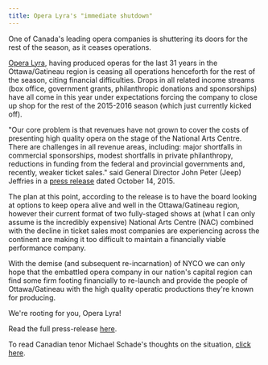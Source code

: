 ```yaml
---
title: Opera Lyra's "immediate shutdown"
---
```


One of Canada's leading opera companies is shuttering its doors for the rest of the season, as it ceases operations.

[Opera Lyra](/scene/companies/opera-lyra-ottawa/), having produced operas for the last 31 years in the Ottawa/Gatineau region is ceasing all operations henceforth for the rest of the season, citing financial difficulties. Drops in all related income streams (box office, government grants, philanthropic donations and sponsorships) have all come in this year under expectations forcing the company to close up shop for the rest of the 2015-2016 season (which just currently kicked off).

"Our core problem is that revenues have not grown to cover the costs of presenting high quality opera on the stage of the National Arts Centre. There are challenges in all revenue areas, including: major shortfalls in commercial sponsorships, modest shortfalls in private philanthropy, reductions in funding from the federal and provincial governments and, recently, weaker ticket sales." said General Director John Peter (Jeep) Jeffries in a [press release](https://operalyra.ca/) dated October 14, 2015. 

The plan at this point, according to the release is to have the board looking at options to keep opera alive and well in the Ottawa/Gatineau region, however their current format of two fully-staged shows at (what I can only assume is the incredibly expensive) National Arts Centre (NAC) combined with the decline in ticket sales most companies are experiencing across the continent are making it too difficult to maintain a financially viable performance company.

With the demise (and subsequent re-incarnation) of NYCO we can only hope that the embattled opera company in our nation's capital region can find some firm footing financially to re-launch and provide the people of Ottawa/Gatineau with the high quality operatic productions they're known for producing. 

We're rooting for you, Opera Lyra!

Read the full press-release [here](https://operalyra.ca/).

To read Canadian tenor Michael Schade's thoughts on the situation, [click here](http://slippedisc.com/2015/10/a-canadian-tenor-tells-canada-to-lose-its-cringe/).
